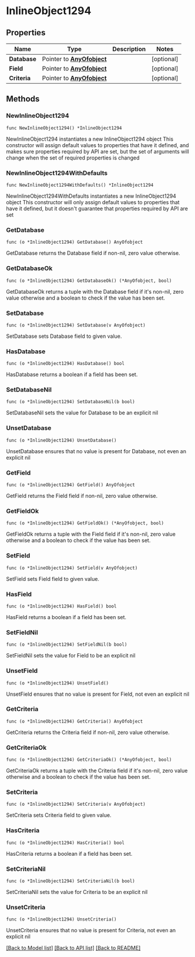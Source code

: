 # InlineObject1294

## Properties

Name | Type | Description | Notes
------------ | ------------- | ------------- | -------------
**Database** | Pointer to [**AnyOfobject**](anyOf&lt;object&gt;.md) |  | [optional] 
**Field** | Pointer to [**AnyOfobject**](anyOf&lt;object&gt;.md) |  | [optional] 
**Criteria** | Pointer to [**AnyOfobject**](anyOf&lt;object&gt;.md) |  | [optional] 

## Methods

### NewInlineObject1294

`func NewInlineObject1294() *InlineObject1294`

NewInlineObject1294 instantiates a new InlineObject1294 object
This constructor will assign default values to properties that have it defined,
and makes sure properties required by API are set, but the set of arguments
will change when the set of required properties is changed

### NewInlineObject1294WithDefaults

`func NewInlineObject1294WithDefaults() *InlineObject1294`

NewInlineObject1294WithDefaults instantiates a new InlineObject1294 object
This constructor will only assign default values to properties that have it defined,
but it doesn't guarantee that properties required by API are set

### GetDatabase

`func (o *InlineObject1294) GetDatabase() AnyOfobject`

GetDatabase returns the Database field if non-nil, zero value otherwise.

### GetDatabaseOk

`func (o *InlineObject1294) GetDatabaseOk() (*AnyOfobject, bool)`

GetDatabaseOk returns a tuple with the Database field if it's non-nil, zero value otherwise
and a boolean to check if the value has been set.

### SetDatabase

`func (o *InlineObject1294) SetDatabase(v AnyOfobject)`

SetDatabase sets Database field to given value.

### HasDatabase

`func (o *InlineObject1294) HasDatabase() bool`

HasDatabase returns a boolean if a field has been set.

### SetDatabaseNil

`func (o *InlineObject1294) SetDatabaseNil(b bool)`

 SetDatabaseNil sets the value for Database to be an explicit nil

### UnsetDatabase
`func (o *InlineObject1294) UnsetDatabase()`

UnsetDatabase ensures that no value is present for Database, not even an explicit nil
### GetField

`func (o *InlineObject1294) GetField() AnyOfobject`

GetField returns the Field field if non-nil, zero value otherwise.

### GetFieldOk

`func (o *InlineObject1294) GetFieldOk() (*AnyOfobject, bool)`

GetFieldOk returns a tuple with the Field field if it's non-nil, zero value otherwise
and a boolean to check if the value has been set.

### SetField

`func (o *InlineObject1294) SetField(v AnyOfobject)`

SetField sets Field field to given value.

### HasField

`func (o *InlineObject1294) HasField() bool`

HasField returns a boolean if a field has been set.

### SetFieldNil

`func (o *InlineObject1294) SetFieldNil(b bool)`

 SetFieldNil sets the value for Field to be an explicit nil

### UnsetField
`func (o *InlineObject1294) UnsetField()`

UnsetField ensures that no value is present for Field, not even an explicit nil
### GetCriteria

`func (o *InlineObject1294) GetCriteria() AnyOfobject`

GetCriteria returns the Criteria field if non-nil, zero value otherwise.

### GetCriteriaOk

`func (o *InlineObject1294) GetCriteriaOk() (*AnyOfobject, bool)`

GetCriteriaOk returns a tuple with the Criteria field if it's non-nil, zero value otherwise
and a boolean to check if the value has been set.

### SetCriteria

`func (o *InlineObject1294) SetCriteria(v AnyOfobject)`

SetCriteria sets Criteria field to given value.

### HasCriteria

`func (o *InlineObject1294) HasCriteria() bool`

HasCriteria returns a boolean if a field has been set.

### SetCriteriaNil

`func (o *InlineObject1294) SetCriteriaNil(b bool)`

 SetCriteriaNil sets the value for Criteria to be an explicit nil

### UnsetCriteria
`func (o *InlineObject1294) UnsetCriteria()`

UnsetCriteria ensures that no value is present for Criteria, not even an explicit nil

[[Back to Model list]](../README.md#documentation-for-models) [[Back to API list]](../README.md#documentation-for-api-endpoints) [[Back to README]](../README.md)


